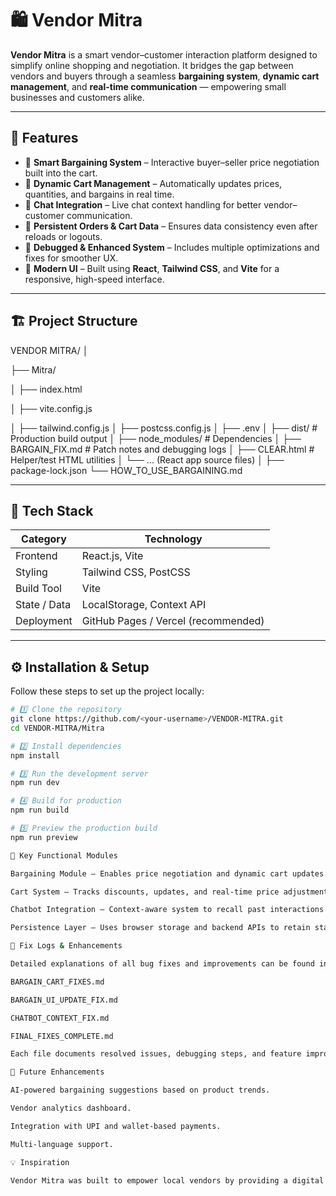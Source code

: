 # 🛍️ Vendor Mitra

**Vendor Mitra** is a smart vendor–customer interaction platform designed to simplify online shopping and negotiation. It bridges the gap between vendors and buyers through a seamless **bargaining system**, **dynamic cart management**, and **real-time communication** — empowering small businesses and customers alike.

---

## 🚀 Features

- 🤝 **Smart Bargaining System** – Interactive buyer–seller price negotiation built into the cart.
- 🛒 **Dynamic Cart Management** – Automatically updates prices, quantities, and bargains in real time.
- 💬 **Chat Integration** – Live chat context handling for better vendor–customer communication.
- 🧾 **Persistent Orders & Cart Data** – Ensures data consistency even after reloads or logouts.
- 🧹 **Debugged & Enhanced System** – Includes multiple optimizations and fixes for smoother UX.
- 🎨 **Modern UI** – Built using **React**, **Tailwind CSS**, and **Vite** for a responsive, high-speed interface.

---

## 🏗️ Project Structure

VENDOR MITRA/
│

├── Mitra/

│ ├── index.html

│ ├── vite.config.js

│ ├── tailwind.config.js
│ ├── postcss.config.js
│ ├── .env
│ ├── dist/ # Production build output
│ ├── node_modules/ # Dependencies
│ ├── BARGAIN_FIX.md # Patch notes and debugging logs
│ ├── CLEAR.html # Helper/test HTML utilities
│ └── ... (React app source files)
│
├── package-lock.json
└── HOW_TO_USE_BARGAINING.md


---

## 🧩 Tech Stack

| Category | Technology |
|-----------|-------------|
| Frontend | React.js, Vite |
| Styling | Tailwind CSS, PostCSS |
| Build Tool | Vite |
| State / Data | LocalStorage, Context API |
| Deployment | GitHub Pages / Vercel (recommended) |

---

## ⚙️ Installation & Setup

Follow these steps to set up the project locally:

```bash
# 1️⃣ Clone the repository
git clone https://github.com/<your-username>/VENDOR-MITRA.git
cd VENDOR-MITRA/Mitra

# 2️⃣ Install dependencies
npm install

# 3️⃣ Run the development server
npm run dev

# 4️⃣ Build for production
npm run build

# 5️⃣ Preview the production build
npm run preview

🧠 Key Functional Modules

Bargaining Module – Enables price negotiation and dynamic cart updates.

Cart System – Tracks discounts, updates, and real-time price adjustments.

Chatbot Integration – Context-aware system to recall past interactions and orders.

Persistence Layer – Uses browser storage and backend APIs to retain state.

🧹 Fix Logs & Enhancements

Detailed explanations of all bug fixes and improvements can be found in the included markdown files:

BARGAIN_CART_FIXES.md

BARGAIN_UI_UPDATE_FIX.md

CHATBOT_CONTEXT_FIX.md

FINAL_FIXES_COMPLETE.md

Each file documents resolved issues, debugging steps, and feature improvements.

🎯 Future Enhancements

AI-powered bargaining suggestions based on product trends.

Vendor analytics dashboard.

Integration with UPI and wallet-based payments.

Multi-language support.

💡 Inspiration

Vendor Mitra was built to empower local vendors by providing a digital platform that combines negotiation, transparency, and accessibility — making digital commerce more personal and fair.

